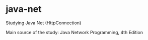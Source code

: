 # java-net
Studying Java Net (HttpConnection) 

Main source of the study: Java Network Programming, 4th Edition
